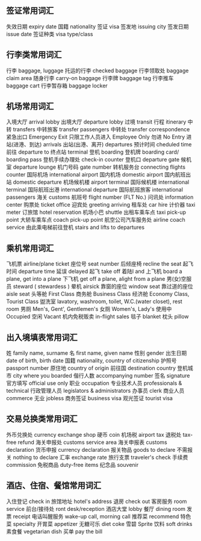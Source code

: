 ## 签证常用词汇

失效日期 expiry date
国籍 nationality
签证 visa
签发地 issuing city
签发日期 issue date
签证种类 visa type/class

## 行李类常用词汇

行李 baggage, luggage
托运的行李 checked baggage
行李领取处 baggage claim area
随身行李 carry-on baggage
行李牌 baggage tag
行李推车 baggage cart
行李暂存箱 baggage locker

## 机场常用词汇

入境大厅 arrival lobby
出境大厅 departure lobby
过境 transit
行程 itinerary
中转 transfers
中转旅客 transfer passengers
中转处 transfer correspondence
紧急出口 Emergency Exit
只限工作人员进入 Employee Only
勿进 No Entry
进站(进港、到达)  arrivals
出站(出港、离开)  departures
预计时间 cheduled time
前往 departure to
终点站 terminal
登机 boarding
登机牌 boarding card/ boarding pass
登机手续办理处 check-in counter
登机口 departure gate
候机室 departure lounge
机门号码 gate number
转机服务台 connecting flights counter
国际机场 international airport
国内机场 domestic airport
国内航班出站 domestic departure
机场候机楼 airport terminal
国际候机楼 international terminal
国际航班出港 international departure
国际航班旅客 international passengers
海关 customs
航班号 flight number (FLT No.)
问讯处 information center
购票处 ticket office
迎宾处 greeting arriving
租车处 car hire
计价器 taxi meter
订旅馆 hotel reservation
机场小巴 shuttle
出租车乘车点 taxi pick-up point
大轿车乘车点 coach pick-up point
航空公司汽车服务处 airline coach service
由此乘电梯前往登机 stairs and lifts to departures

## 乘机常用词汇

飞机票 airline/plane ticket
座位号 seat number
后倾座椅 recline the seat
起飞时间 departure time
延误 delayed
起飞 take off
着陆l and
上飞机 board a plane, get into a plane
下飞机 get off a plane, alight from a plane
男(女)空服员 steward ( stewardess )
晕机 airsick
靠窗的座位 window seat
靠过道的座位 aisle seat
头等舱 First Class
商务舱 Business Class
经济舱 Economy Class, Tourist Class
盥洗室 lavatory, washroom, toilet, W.C.(water closet), rest room
男厕 Men's, Gent', Gentlemen's
女厕 Women's, Lady's
使用中 Occupied
空闲 Vacant
机内免税贩卖 in-flight sales
毯子 blanket
枕头 pillow

## 出入境填表常用词汇

姓 family name, surname
名 first name, given name
性别 gender
出生日期 date of birth, birth date
国籍 nationality, country of citizenship
护照号 passport number
原住地 country of origin
前往国 destination country
登机城市 city where you boarded
偕行人数 accompanying number
签名 signature
官方填写 official use only
职业 occupation
专业技术人员 professionals & technical
行政管理人员 legislators & administrators
办事员 clerk
商业人员 commerce
无业 jobless
商务签证 business visa
观光签证 tourist visa

## 交易兑换类常用词汇

外币兑换处 currency exchange shop
硬币 coin
机场税 airport tax
退税处 tax-free refund
海关申报处 customs service area
海关申报表 customs declaration
货币申报 currency declaration
报关物品 goods to declare
不需报关 nothing to declare
汇率 exchange rate
旅行支票 traveler's check
手续费 commission
免税商品 duty-free items
纪念品 souvenir

## 酒店、住宿、餐馆常用词汇

入住登记 check in
旅馆地址 hotel's address
退房 check out
客房服务 room service
前台/接待处 ront desk/reception
酒店大堂 lobby
餐厅 dining room
发票 receipt
电话叫醒服务 wake-up call, morning call
推荐菜 recommend
特色菜 specialty
开胃菜 appetizer
无糖可乐 diet coke
雪碧 Sprite
饮料 soft drinks
素食餐 vegetarian dish
买单 pay the bill





